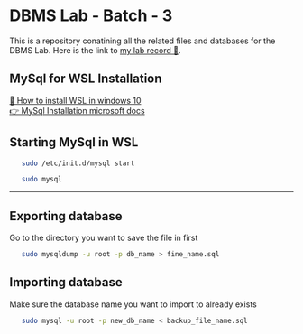 
# DBMS Lab - Batch - 3

This is a repository conatining all the related files and databases for the DBMS Lab.
Here is the link to [my lab record 📒](https://raghunathan.notion.site/DBMS-Lab-Record-b86b4800e70a454eaef12f404425825e).



## MySql for WSL Installation

[🐧 How to install WSL in windows 10](https://youtu.be/_fntjriRe48?t=85) <br>
[👉 MySql Installation microsoft docs](https://docs.microsoft.com/en-us/windows/wsl/tutorials/wsl-database#:~:text=your%20use%20case.-,Install%20MySQL,-To%20install%20MySQL)


## Starting MySql in WSL

```bash
   sudo /etc/init.d/mysql start

   sudo mysql
```
___

## Exporting database
Go to the directory you want to save the file in first
```bash
   sudo mysqldump -u root -p db_name > fine_name.sql
```

## Importing database
Make sure the database name you want to import to already exists
```bash
   sudo mysql -u root -p new_db_name < backup_file_name.sql
```
